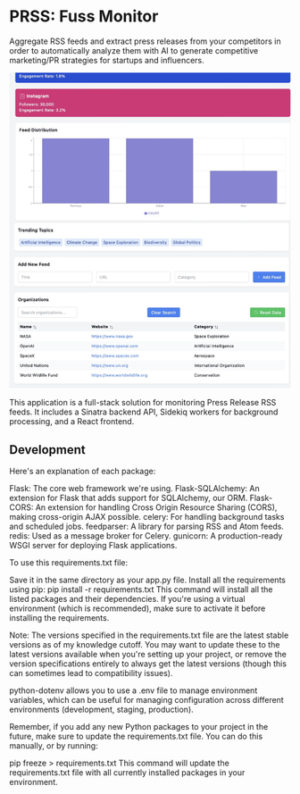 # PRSS: Fuss Monitor
Aggregate RSS feeds and extract press releases from your competitors in order to automatically analyze them with AI to generate competitive marketing/PR strategies for startups and influencers.

![Screenshot](/screenshot.jpg?raw=true "Preview")

This application is a full-stack solution for monitoring Press Release RSS feeds. It includes a Sinatra backend API, Sidekiq workers for background processing, and a React frontend.

## Development

Here's an explanation of each package:

Flask: The core web framework we're using.
Flask-SQLAlchemy: An extension for Flask that adds support for SQLAlchemy, our ORM.
Flask-CORS: An extension for handling Cross Origin Resource Sharing (CORS), making cross-origin AJAX possible.
celery: For handling background tasks and scheduled jobs.
feedparser: A library for parsing RSS and Atom feeds.
redis: Used as a message broker for Celery.
gunicorn: A production-ready WSGI server for deploying Flask applications.

To use this requirements.txt file:

Save it in the same directory as your app.py file.
Install all the requirements using pip:
pip install -r requirements.txt
This command will install all the listed packages and their dependencies.
If you're using a virtual environment (which is recommended), make sure to activate it before installing the requirements.

Note: The versions specified in the requirements.txt file are the latest stable versions as of my knowledge cutoff. You may want to update these to the latest versions available when you're setting up your project, or remove the version specifications entirely to always get the latest versions (though this can sometimes lead to compatibility issues).


python-dotenv allows you to use a .env file to manage environment variables, which can be useful for managing configuration across different environments (development, staging, production).

Remember, if you add any new Python packages to your project in the future, make sure to update the requirements.txt file. You can do this manually, or by running:

pip freeze > requirements.txt
This command will update the requirements.txt file with all currently installed packages in your environment.
